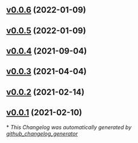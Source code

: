 #

## [v0.0.6](https://github.com/puneetmatharu/mdbook-bib/tree/v0.0.6) (2022-01-09)

## [v0.0.5](https://github.com/puneetmatharu/mdbook-bib/tree/v0.0.5) (2022-01-09)

## [v0.0.4](https://github.com/puneetmatharu/mdbook-bib/tree/v0.0.4) (2021-09-04)

## [v0.0.3](https://github.com/puneetmatharu/mdbook-bib/tree/v0.0.3) (2021-04-04)

## [v0.0.2](https://github.com/puneetmatharu/mdbook-bib/tree/v0.0.2) (2021-02-14)

## [v0.0.1](https://github.com/puneetmatharu/mdbook-bib/tree/v0.0.1) (2021-02-10)



\* *This Changelog was automatically generated by [github_changelog_generator](https://github.com/github-changelog-generator/github-changelog-generator)*
